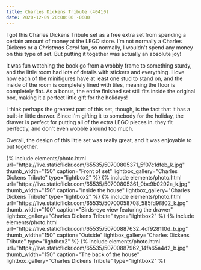 ```yaml
---
title: Charles Dickens Tribute (40410)
date: 2020-12-09 20:00:00 -0600
---
```


I got this Charles Dickens Tribute set as a free extra set from spending a certain amount of money at the LEGO store. I'm not normally a Charles Dickens or a _Christmas Carol_ fan, so normally, I wouldn't spend any money on this type of set. But putting it together was actually an absolute joy!

It was fun watching the book go from a wobbly frame to something sturdy, and the little room had lots of details with stickers and everything. I love how each of the minifigures have at least one stud to stand on, and the inside of the room is completely lined with tiles, meaning the floor is completely flat. As a bonus, the entire finished set still fits inside the original box, making it a perfect little gift for the holidays!

I think perhaps the greatest part of this set, though, is the fact that it has a built-in little drawer. Since I'm gifting it to somebody for the holiday, the drawer is perfect for putting all of the extra LEGO pieces in. they fit perfectly, and don't even wobble around too much.

Overall, the design of this little set was really great, and it was enjoyable to put together.

<div class="text-center">
  {% include elements/photo.html
      url="https://live.staticflickr.com/65535/50700805371_5f07c1dfeb_k.jpg"
      thumb_width="150" caption="Front of set" lightbox_gallery="Charles Dickens Tribute" type="lightbox2"
  %}
  {% include elements/photo.html
      url="https://live.staticflickr.com/65535/50700805361_0be9b0292a_k.jpg"
      thumb_width="150" caption="Inside the house" lightbox_gallery="Charles Dickens Tribute" type="lightbox2"
  %}
  {% include elements/photo.html
      url="https://live.staticflickr.com/65535/50700058708_585fd9f802_k.jpg"
      thumb_width="100" caption="Birds-eye view featuring the drawer" lightbox_gallery="Charles Dickens Tribute" type="lightbox2"
  %}
  {% include elements/photo.html
      url="https://live.staticflickr.com/65535/50700887632_4df928110d_b.jpg"
      thumb_width="150" caption="Outside" lightbox_gallery="Charles Dickens Tribute" type="lightbox2"
  %}
  {% include elements/photo.html
      url="https://live.staticflickr.com/65535/50700887962_14fa65a4d2_b.jpg"
      thumb_width="150" caption="The back of the house" lightbox_gallery="Charles Dickens Tribute" type="lightbox2"
  %}
</div>
